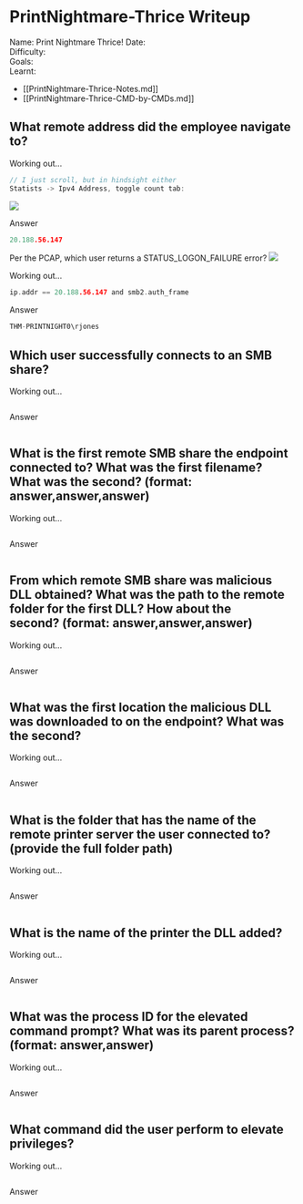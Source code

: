 # PrintNightmare-Thrice Writeup

Name: Print Nightmare Thrice!
Date:  
Difficulty:  
Goals:  
Learnt:

- [[PrintNightmare-Thrice-Notes.md]]
- [[PrintNightmare-Thrice-CMD-by-CMDs.md]]







## What remote address did the employee navigate to?

Working out...
```c
// I just scroll, but in hindsight either 
Statists -> Ipv4 Address, toggle count tab:
```

![](2018856147.png)


Answer
```c
20.188.56.147
```


Per the PCAP, which user returns a STATUS_LOGON_FAILURE error?
![](rjonesisnottheanswer.png)

Working out...
```c
ip.addr == 20.188.56.147 and smb2.auth_frame
```

Answer
```c
THM-PRINTNIGHT0\rjones
```


## Which user successfully connects to an SMB share?

Working out...
```

```

Answer
```c

```

## What is the first remote SMB share the endpoint connected to? What was the first filename? What was the second? (**format**: answer,answer,answer)

Working out...
```

```

Answer
```c

```

## From which remote SMB share was malicious DLL obtained? What was the path to the remote folder for the first DLL? How about the second? (format: answer,answer,answer)

Working out...
```

```

Answer
```c

```

## What was the first location the malicious DLL was downloaded to on the endpoint? What was the second?

Working out...
```

```

Answer
```c

```

## What is the folder that has the name of the remote printer server the user connected to? (provide the full folder path)

Working out...
```

```

Answer
```c

```

## What is the name of the printer the DLL added?

Working out...
```

```

Answer
```c

```

## What was the process ID for the elevated command prompt? What was its parent process? (**format**: answer,answer)

Working out...
```

```

Answer
```c

```

## What command did the user perform to elevate privileges?

Working out...
```

```

Answer
```c

```
